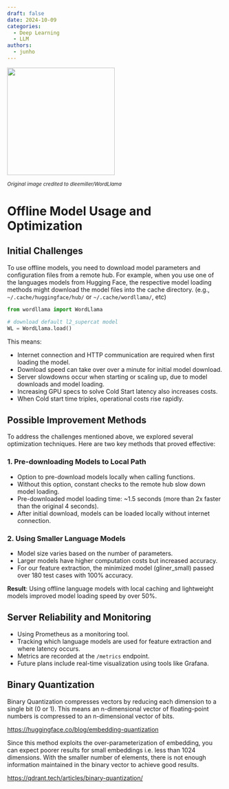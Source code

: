 ```yaml
---
draft: false
date: 2024-10-09
categories:
  - Deep Learning
  - LLM
authors:
  - junho
---
```


<img src="https://raw.githubusercontent.com/dleemiller/WordLlama/refs/heads/main/wordllama.png" target="_blank" width=250>

<sub><i>Original image credited to dleemiller/WordLlama</i></sub>

<!-- more -->
# Offline Model Usage and Optimization

## Initial Challenges

To use offline models, you need to download model parameters and configuration files from a remote hub. For example, when you use one of the languages models from Hugging Face, the respective model loading methods might download the model files into the cache directory. (e.g., `~/.cache/huggingface/hub/` or `~/.cache/wordllama/`, etc)


```python
from wordllama import WordLlama

# download default l2_supercat model
WL = WordLlama.load()
```

This means:

- Internet connection and HTTP communication are required when first loading the model.
- Download speed can take over over a minute for initial model download.
- Server slowdowns occur when starting or scaling up, due to model downloads and model loading.
- Increasing GPU specs to solve Cold Start latency also increases costs.
- When Cold start time triples, operational costs rise rapidly.

## Possible Improvement Methods

To address the challenges mentioned above, we explored several optimization techniques. Here are two key methods that proved effective:

### 1. Pre-downloading Models to Local Path

- Option to pre-download models locally when calling functions.
- Without this option, constant checks to the remote hub slow down model loading.
- Pre-downloaded model loading time: ~1.5 seconds (more than 2x faster than the original 4 seconds).
- After initial download, models can be loaded locally without internet connection.

### 2. Using Smaller Language Models

- Model size varies based on the number of parameters.
- Larger models have higher computation costs but increased accuracy.
- For our feature extraction, the minimized model (gliner_small) passed over 180 test cases with 100% accuracy.

**Result**: Using offline language models with local caching and lightweight models improved model loading speed by over 50%.

## Server Reliability and Monitoring

- Using Prometheus as a monitoring tool.
- Tracking which language models are used for feature extraction and where latency occurs.
- Metrics are recorded at the `/metrics` endpoint.
- Future plans include real-time visualization using tools like Grafana.

## Binary Quantization

Binary Quantization compresses vectors by reducing each dimension to a single bit (0 or 1). This means an n-dimensional vector of floating-point numbers is compressed to an n-dimensional vector of bits.


https://huggingface.co/blog/embedding-quantization


Since this method exploits the over-parameterization of embedding, you can expect poorer results for small embeddings i.e. less than 1024 dimensions. With the smaller number of elements, there is not enough information maintained in the binary vector to achieve good results.

https://qdrant.tech/articles/binary-quantization/



